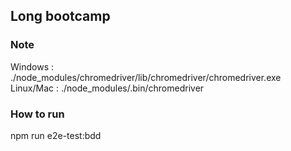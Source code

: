 ## Long bootcamp

### Note
Windows : ./node_modules/chromedriver/lib/chromedriver/chromedriver.exe
Linux/Mac : ./node_modules/.bin/chromedriver


### How to run
npm run e2e-test:bdd